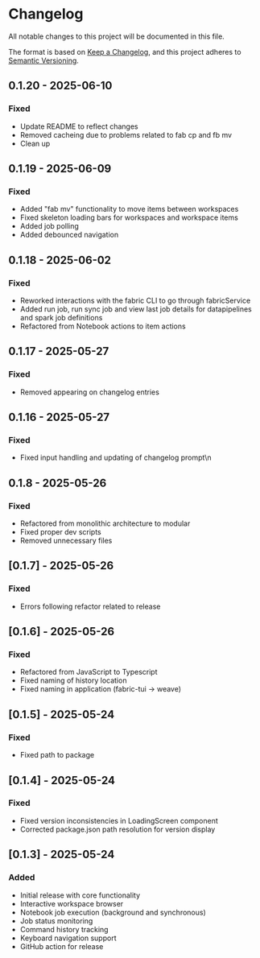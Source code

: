 # Changelog

All notable changes to this project will be documented in this file.

The format is based on [Keep a Changelog](https://keepachangelog.com/en/1.0.0/),
and this project adheres to [Semantic Versioning](https://semver.org/spec/v2.0.0.html).



## 0.1.20 - 2025-06-10

### Fixed
- Update README to reflect changes
- Removed cacheing due to problems related to fab cp and fb mv
- Clean up


## 0.1.19 - 2025-06-09

### Fixed
- Added "fab mv" functionality to move items between workspaces
- Fixed skeleton loading bars for workspaces and workspace items
- Added job polling
- Added debounced navigation


## 0.1.18 - 2025-06-02

### Fixed
- Reworked interactions with the fabric CLI to go through fabricService
- Added run job, run sync job and view last job details for datapipelines and spark job definitions
- Refactored from Notebook actions to item actions


## 0.1.17 - 2025-05-27

### Fixed
- Removed 
 appearing on changelog entries


## 0.1.16 - 2025-05-27

### Fixed
- Fixed input handling and updating of changelog prompt\n
## 0.1.8 - 2025-05-26

### Fixed
- Refactored from monolithic architecture to modular
- Fixed proper dev scripts 
- Removed unnecessary files 

## [0.1.7] - 2025-05-26

### Fixed
- Errors following refactor related to release 

## [0.1.6] - 2025-05-26

### Fixed
- Refactored from JavaScript to Typescript
- Fixed naming of history location
- Fixed naming in application (fabric-tui -> weave)

## [0.1.5] - 2025-05-24

### Fixed 
- Fixed path to package

## [0.1.4] - 2025-05-24

### Fixed
- Fixed version inconsistencies in LoadingScreen component
- Corrected package.json path resolution for version display

## [0.1.3] - 2025-05-24

### Added
- Initial release with core functionality
- Interactive workspace browser
- Notebook job execution (background and synchronous)
- Job status monitoring
- Command history tracking
- Keyboard navigation support
- GitHub action for release
